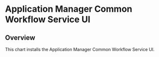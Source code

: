 # Application Manager Common Workflow Service UI
## Overview
This chart installs the Application Manager Common Workflow Service UI.

